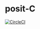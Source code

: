 # posit-C
[![CircleCI](https://circleci.com/gh/bhimsenpadalkar/posit-c.svg?style=svg)](https://circleci.com/gh/bhimsenpadalkar/posit-c)

